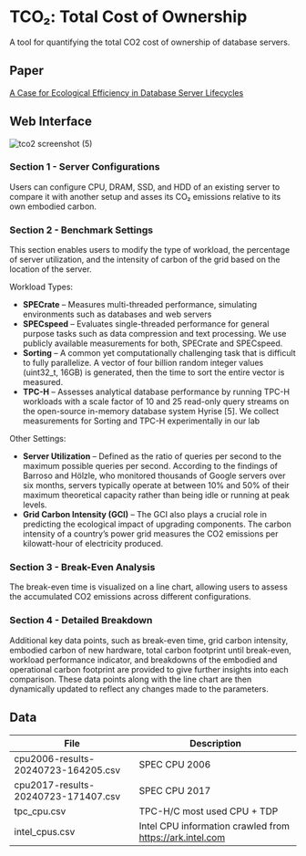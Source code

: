 # TCO₂: Total Cost of Ownership
A tool for quantifying the total CO2 cost of ownership of database servers.

## Paper
[A Case for Ecological Efficiency in Database Server Lifecycles](https://hpi.de/oldsite/fileadmin/user_upload/fachgebiete/rabl/publications/2025/serverlifecycles_cidr2025.pdf)

## Web Interface
![tco2 screenshot (5)](https://github.com/user-attachments/assets/a933cf22-9561-4572-a8eb-c0199676a180)
### Section 1 - Server Configurations
Users can configure CPU, DRAM, SSD, and HDD of an existing server to compare 
it with another setup and asses its CO₂ emissions relative to its own embodied carbon.

### Section 2 - Benchmark Settings
This section enables users to modify the type of workload, the percentage of 
server utilization, and the intensity of carbon of the grid based on the 
location of the server.

Workload Types:
- **SPECrate** – Measures multi-threaded performance, simulating
environments such as databases and web servers
- **SPECspeed** – Evaluates single-threaded performance for general purpose tasks such as
data compression and text processing. We use publicly available measurements for both, SPECrate and SPECspeed.
- **Sorting** – A common yet computationally challenging task that
is difficult to fully parallelize. A vector of four billion random integer
values (uint32_t, 16GB) is generated, then the time to sort the
entire vector is measured.
- **TPC-H** – Assesses analytical database performance by running
TPC-H workloads with a scale factor of 10 and 25 read-only query
streams on the open-source in-memory database system Hyrise [5].
We collect measurements for Sorting and TPC-H experimentally in
our lab

Other Settings:
- **Server Utilization** – Defined as the ratio of queries per second
to the maximum possible queries per second. According to
the findings of Barroso and Hölzle, who monitored thousands
of Google servers over six months, servers typically operate at
between 10% and 50% of their maximum theoretical capacity rather
than being idle or running at peak levels.
- **Grid Carbon Intensity (GCI)** – The GCI also plays a crucial role
in predicting the ecological impact of upgrading components. The
carbon intensity of a country’s power grid measures the CO2 emissions per kilowatt-hour of electricity produced.

### Section 3 - Break-Even Analysis
The break-even time is visualized on a line chart, allowing users to assess 
the accumulated CO2 emissions across different configurations.

### Section 4 - Detailed Breakdown
Additional key data points, such as break-even time, grid carbon intensity,
embodied carbon of new hardware, total carbon footprint until break-even,
workload performance indicator, and breakdowns of the embodied and operational 
carbon footprint are provided to give further insights into each comparison. 
These data points along with the line chart are then dynamically updated to 
reflect any changes made to the parameters.


## Data

|File|Description|
|----|-----------|
|cpu2006-results-20240723-164205.csv|SPEC CPU 2006|
|cpu2017-results-20240723-171407.csv|SPEC CPU 2017|
|tpc_cpu.csv|TPC-H/C most used CPU + TDP|
|intel_cpus.csv|Intel CPU information crawled from https://ark.intel.com|
